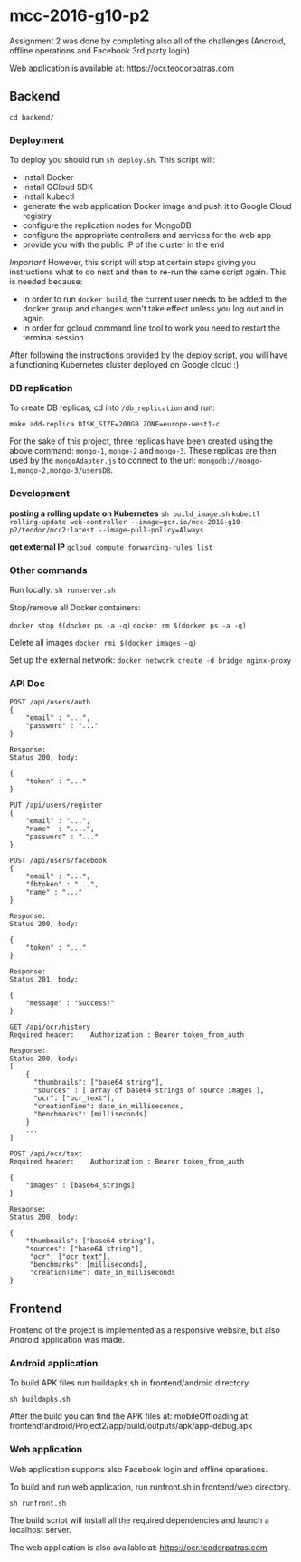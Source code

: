 # mcc-2016-g10-p2

Assignment 2 was done by completing also all of the challenges (Android, offline operations and Facebook 3rd party login)

Web application is available at: https://ocr.teodorpatras.com

## Backend

`cd backend/`

### Deployment

To deploy you should run `sh deploy.sh`. This script will:

- install Docker
- install GCloud SDK
- install kubectl
- generate the web application Docker image and push it to Google Cloud registry
- configure the replication nodes for MongoDB
- configure the appropriate controllers and services for the web app
- provide you with the public IP of the cluster in the end

*Important*
However, this script will stop at certain steps giving you instructions what to do next and then to re-run the same script again. This is needed because:
- in order to run `docker build`, the current user needs to be added to the docker group and changes won't take effect unless you log out and in again
- in order for gcloud command line tool to work you need to restart the terminal session

After following the instructions provided by the deploy script, you will have a functioning Kubernetes cluster deployed on Google cloud :)

### DB replication

To create DB replicas, cd into `/db_replication` and run:

`make add-replica DISK_SIZE=200GB ZONE=europe-west1-c`

For the sake of this project, three replicas have been created using the above command: `mongo-1`, `mongo-2` and `mongo-3`. 
These replicas are then used by the `mongoAdapter.js` to connect to the url: `mongodb://mongo-1,mongo-2,mongo-3/usersDB`.

### Development

**posting a rolling update on Kubernetes**
`sh build_image.sh` 
`kubectl rolling-update web-controller --image=gcr.io/mcc-2016-g10-p2/teodor/mcc2:latest --image-pull-policy=Always`

**get external IP**
`gcloud compute forwarding-rules list`

### Other commands

Run locally: 
`sh runserver.sh`

Stop/remove all Docker containers:

`docker stop $(docker ps -a -q)`
`docker rm $(docker ps -a -q)`

Delete all images
`docker rmi $(docker images -q)`

Set up the external network:
`docker network create -d bridge nginx-proxy`

### API Doc

```
POST /api/users/auth
{
	"email" : "...",
	"password" : "..."
}

Response:
Status 200, body:

{ 
	"token" : "..."
}

PUT /api/users/register
{
	"email" : "...",
	"name"  : "....",
	"password" : "..."
}

POST /api/users/facebook
{
	"email" : "...",
	"fbtoken" : "...",
    "name" : "..."
}

Response:
Status 200, body:

{ 
	"token" : "..."
}

Response:
Status 201, body:

{ 
	"message" : "Success!"
}

GET /api/ocr/history
Required header:	Authorization : Bearer token_from_auth

Response:
Status 200, body:
[
    {
      "thumbnails": ["base64 string"],
      "sources" : [ array of base64 strings of source images ],
      "ocr": ["ocr_text"],
      "creationTime": date_in_milliseconds,
      "benchmarks": [milliseconds]
    }
    ...
]

POST /api/ocr/text
Required header:	Authorization : Bearer token_from_auth

{ 
    "images" : [base64_strings]
}

Response:
Status 200, body:

{
    "thumbnails": ["base64 string"],
    "sources": ["base64 string"],
     "ocr": ["ocr_text"],
     "benchmarks": [milliseconds],
     "creationTime": date_in_milliseconds
}
```

## Frontend

Frontend of the project is implemented as a responsive website, but also Android application was made.

### Android application

To build APK files run buildapks.sh in frontend/android directory.

`sh buildapks.sh`

After the build you can find the APK files at:
mobileOffloading at: frontend/android/Project2/app/build/outputs/apk/app-debug.apk


### Web application

Web application supports also Facebook login and offline operations.

To build and run web application, run runfront.sh in frontend/web directory.

`sh runfront.sh`

The build script will install all the required dependencies and launch a localhost server.

The web application is also available at: https://ocr.teodorpatras.com
